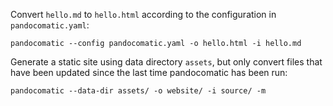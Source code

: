Convert `hello.md` to `hello.html` according to the configuration in
`pandocomatic.yaml`:

~~~{.bash}
pandocomatic --config pandocomatic.yaml -o hello.html -i hello.md
~~~

Generate a static site using data directory `assets`, but only convert files
that have been updated since the last time pandocomatic has been run:

~~~{.bash}
pandocomatic --data-dir assets/ -o website/ -i source/ -m
~~~
